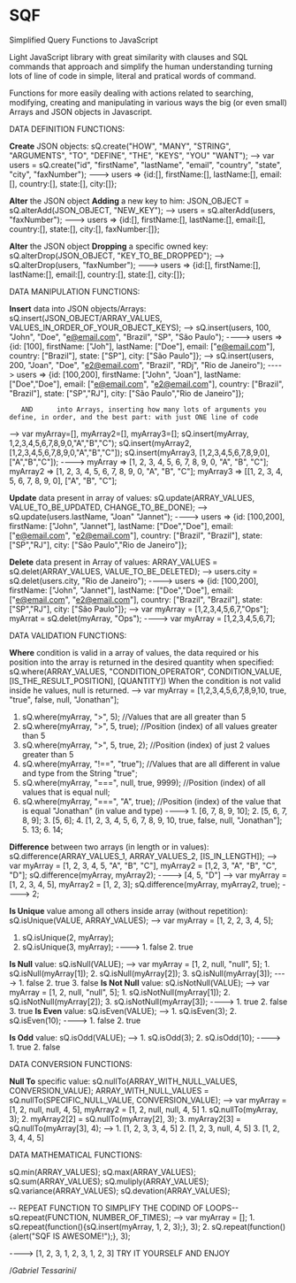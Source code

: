 # SQF
Simplified Query Functions to JavaScript

Light JavaScript library with great similarity with clauses and SQL commands that approach and simplify the human understanding turning lots of line of code in simple, literal and pratical words of command.

Functions for more easily dealing with actions related to searching, modifying, creating and manipulating in various ways the big (or even small) Arrays and JSON objects in Javascript.

DATA DEFINITION FUNCTIONS:

**Create** JSON objects: 
sQ.create("HOW", "MANY", "STRING", "ARGUMENTS", "TO", "DEFINE", "THE", "KEYS", "YOU" "WANT");
--> var users = sQ.create("id", "firstName", "lastName", "email", "country", "state", "city", "faxNumber");
---> users => {id:[], firstName:[], lastName:[], email:[], country:[], state:[], city:[]};     

**Alter** the JSON object **Adding** a new key to him:
JSON_OBJECT = sQ.alterAdd(JSON_OBJECT, "NEW_KEY");
--> users = sQ.alterAdd(users, "faxNumber");
---> users => {id:[], firstName:[], lastName:[], email:[], country:[], state:[], city:[], faxNumber:[]};     

**Alter** the JSON object **Dropping** a specific owned key:
sQ.alterDrop(JSON_OBJECT, "KEY_TO_BE_DROPPED");
--> sQ.alterDrop(users, "faxNumber");
---> users => {id:[], firstName:[], lastName:[], email:[], country:[], state:[], city:[]};     

DATA MANIPULATION FUNCTIONS:

**Insert** data into JSON objects/Arrays: 
sQ.insert(JSON_OBJECT/ARRAY_VALUES, VALUES_IN_ORDER_OF_YOUR_OBJECT_KEYS);
--> sQ.insert(users, 100, "John", "Doe", "e@email.com", "Brazil", "SP", "São Paulo");
----> users => {id: [100], firstName: ["Joh"], lastName: ["Doe"], email: ["e@email.com"], country: ["Brazil"], state: ["SP"], city: ["São Paulo"]};
--> sQ.insert(users, 200, "Joan", "Doe", "e2@email.com", "Brazil", "RDj", "Rio de Janeiro");
----> users => {id: [100,200], firstName: ["John", "Joan"], lastName: ["Doe","Doe"], email: ["e@email.com", "e2@email.com"], country: ["Brazil", "Brazil"], state: ["SP","RJ"], city: ["São Paulo","Rio de Janeiro"]};

       AND      into Arrays, inserting how many lots of arguments you define, in order, and the best part: with just ONE line of code
       
--> var myArray=[], myArray2=[], myArray3=[];
    sQ.insert(myArray, 1,2,3,4,5,6,7,8,9,0,"A","B","C");
    sQ.insert(myArray2, [1,2,3,4,5,6,7,8,9,0,"A","B","C"]);
    sQ.insert(myArray3, [1,2,3,4,5,6,7,8,9,0],["A","B","C"]);
----> myArray => [1, 2, 3, 4, 5, 6, 7, 8, 9, 0, "A", "B", "C"];
      myArray2 => [1, 2, 3, 4, 5, 6, 7, 8, 9, 0, "A", "B", "C"];
      myArray3 => [[1, 2, 3, 4, 5, 6, 7, 8, 9, 0], ["A", "B", "C"];
 
**Update** data present in array of values:
sQ.update(ARRAY_VALUES, VALUE_TO_BE_UPDATED, CHANGE_TO_BE_DONE);
--> sQ.update(users.lastName, "Joan" "Jannet");
----> users => {id: [100,200], firstName: ["John", "Jannet"], lastName: ["Doe","Doe"], email: ["e@email.com", "e2@email.com"], country: ["Brazil", "Brazil"], state: ["SP","RJ"], city: ["São Paulo","Rio de Janeiro"]}; 

**Delete** data present in Array of values:
ARRAY_VALUES = sQ.delet(ARRAY_VALUES, VALUE_TO_BE_DELETED);
--> users.city = sQ.delet(users.city, "Rio de Janeiro");
----> users => {id: [100,200], firstName: ["John", "Jannet"], lastName: ["Doe","Doe"], email: ["e@email.com", "e2@email.com"], country: ["Brazil", "Brazil"], state: ["SP","RJ"], city: ["São Paulo"]}; 
--> var myArray = [1,2,3,4,5,6,7,"Ops"];
    myArrat = sQ.delet(myArray, "Ops");
----> var myArray = [1,2,3,4,5,6,7];


DATA VALIDATION FUNCTIONS:

**Where** condition is valid in a array of values, the data required or his position into the array is returned in the desired quantity when specified:
sQ.where(ARRAY_VALUES, "CONDITION_OPERATOR", CONDITION_VALUE, [IS_THE_RESULT_POSITION], [QUANTITY])
When the condition is not valid inside he values, null is returned.
--> var myArray = [1,2,3,4,5,6,7,8,9,10, true, "true", false, null, "Jonathan"];
  1.  sQ.where(myArray, ">", 5);            //Values that are all greater than 5
  2.  sQ.where(myArray, ">", 5, true);      //Position (index) of all values greater than 5
  3.  sQ.where(myArray, ">", 5, true, 2);   //Position (index) of just 2 values greater than 5
  4.  sQ.where(myArray, "!==", "true");     //Values that are all different in value and type from the String "true";
  5.  sQ.where(myArray, "===", null, true, 9999);  //Position (index) of all values that is equal null;
  6.  sQ.where(myArray, "===", "A", true);  //Position (index) of the value that is equal "Jonathan" (in value and type) 
----> 1.   [6, 7, 8, 9, 10];
      2.   [5, 6, 7, 8, 9];
      3.   [5, 6];
      4.   [1, 2, 3, 4, 5, 6, 7, 8, 9, 10, true, false, null, "Jonathan"];
      5.   13;
      6.   14;
      
**Difference** between two arrays (in length or in values):
sQ.difference(ARRAY_VALUES_1, ARRAY_VALUES_2, [IS_IN_LENGTH]);
--> var myArray = [1, 2, 3, 4, 5, "A", "B", "C"], myArray2 = [1,2, 3, "A", "B", "C", "D"];
    sQ.difference(myArray, myArray2);
----> [4, 5, "D"]
--> var myArray = [1, 2, 3, 4, 5], myArray2 = [1, 2, 3];
   sQ.difference(myArray, myArray2, true);
----> 2;

**Is Unique** value among all others inside array (without repetition):
sQ.isUnique(VALUE, ARRAY_VALUES);
--> var myArray = [1, 2, 2, 3, 4, 5];

   1.  sQ.isUnique(2, myArray);
   2.  sQ.isUnique(3, myArray);
---->  1.   false
       2.   true
 
**Is Null** value:
sQ.isNull(VALUE);
--> var myArray = [1, 2, null, "null", 5];
    1.  sQ.isNull(myArray[1]);
    2.  sQ.isNull(myArray[2]);
    3.  sQ.isNull(myArray[3]);
---->  1.  false
       2.  true
       3.  false
**Is Not Null** value:
sQ.isNotNull(VALUE);
--> var myArray = [1, 2, null, "null", 5];
    1.  sQ.isNotNull(myArray[1]);
    2.  sQ.isNotNull(myArray[2]);
    3.  sQ.isNotNull(myArray[3]);
---->  1.  true
       2.  false
       3.  true
**Is Even** value:
sQ.isEven(VALUE);
-->  1.  sQ.isEven(3);
     2.  sQ.isEven(10);
----> 1.   false
      2.   true
      
**Is Odd** value:
sQ.isOdd(VALUE);
-->  1.  sQ.isOdd(3);
     2.  sQ.isOdd(10);
----> 1.   true
      2.   false
      
DATA CONVERSION FUNCTIONS:

**Null To** specific value:
sQ.nullTo(ARRAY_WITH_NULL_VALUES, CONVERSION_VALUE);
ARRAY_WITH_NULL_VALUES = sQ.nullTo(SPECIFIC_NULL_VALUE, CONVERSION_VALUE);
--> var myArray = [1, 2, null, null, 4, 5], myArray2 = [1, 2, null, null, 4, 5]
    1.  sQ.nullTo(myArray, 3);
    2.  myArray2[2] = sQ.nullTo(myArray[2], 3);
    3.  myArray2[3] = sQ.nullTo(myArray[3], 4);
-->  1.  [1, 2, 3, 3, 4, 5]
     2.  [1, 2, 3, null, 4, 5]
     3.  [1, 2, 3, 4, 4, 5]
 
DATA MATHEMATICAL FUNCTIONS:

sQ.min(ARRAY_VALUES);
sQ.max(ARRAY_VALUES);
sQ.sum(ARRAY_VALUES);
sQ.muliply(ARRAY_VALUES);
sQ.variance(ARRAY_VALUES);
sQ.devation(ARRAY_VALUES);

-- REPEAT FUNCTION TO SIMPLIFY THE CODIND OF LOOPS--
sQ.repeat(FUNCTION, NUMBER_OF_TIMES);
--> var myArray = [];
    1.  sQ.repeat(function(){sQ.insert(myArray, 1, 2, 3);}, 3);
    2.  sQ.repeat(function(){alert("SQF IS AWESOME!");}, 3);
    
----> [1, 2, 3, 1, 2, 3, 1, 2, 3]
      TRY IT YOURSELF AND ENJOY

/*Gabriel Tessarini*/
